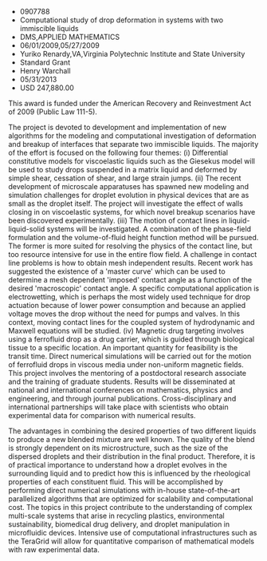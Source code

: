 
* 0907788
* Computational study of drop deformation in systems with two immiscible liquids
* DMS,APPLIED MATHEMATICS
* 06/01/2009,05/27/2009
* Yuriko Renardy,VA,Virginia Polytechnic Institute and State University
* Standard Grant
* Henry Warchall
* 05/31/2013
* USD 247,880.00

This award is funded under the American Recovery and Reinvestment Act of 2009
(Public Law 111-5).

The project is devoted to development and implementation of new algorithms for
the modeling and computational investigation of deformation and breakup of
interfaces that separate two immiscible liquids. The majority of the effort is
focused on the following four themes: (i) Differential constitutive models for
viscoelastic liquids such as the Giesekus model will be used to study drops
suspended in a matrix liquid and deformed by simple shear, cessation of shear,
and large strain jumps. (ii) The recent development of microscale apparatuses
has spawned new modeling and simulation challenges for droplet evolution in
physical devices that are as small as the droplet itself. The project will
investigate the effect of walls closing in on viscoelastic systems, for which
novel breakup scenarios have been discovered experimentally. (iii) The motion of
contact lines in liquid-liquid-solid systems will be investigated. A combination
of the phase-field formulation and the volume-of-fluid height function method
will be pursued. The former is more suited for resolving the physics of the
contact line, but too resource intensive for use in the entire flow field. A
challenge in contact line problems is how to obtain mesh independent results.
Recent work has suggested the existence of a 'master curve' which can be used to
determine a mesh dependent 'imposed' contact angle as a function of the desired
'macroscopic' contact angle. A specific computational application is
electrowetting, which is perhaps the most widely used technique for drop
actuation because of lower power consumption and because an applied voltage
moves the drop without the need for pumps and valves. In this context, moving
contact lines for the coupled system of hydrodynamic and Maxwell equations will
be studied. (iv) Magnetic drug targeting involves using a ferrofluid drop as a
drug carrier, which is guided through biological tissue to a specific location.
An important quantity for feasibility is the transit time. Direct numerical
simulations will be carried out for the motion of ferrofluid drops in viscous
media under non-uniform magnetic fields. This project involves the mentoring of
a postdoctoral research associate and the training of graduate students. Results
will be disseminated at national and international conferences on mathematics,
physics and engineering, and through journal publications. Cross-disciplinary
and international partnerships will take place with scientists who obtain
experimental data for comparison with numerical results.

The advantages in combining the desired properties of two different liquids to
produce a new blended mixture are well known. The quality of the blend is
strongly dependent on its microstructure, such as the size of the dispersed
droplets and their distribution in the final product. Therefore, it is of
practical importance to understand how a droplet evolves in the surrounding
liquid and to predict how this is influenced by the rheological properties of
each constituent fluid. This will be accomplished by performing direct numerical
simulations with in-house state-of-the-art parallelized algorithms that are
optimized for scalability and computational cost. The topics in this project
contribute to the understanding of complex multi-scale systems that arise in
recycling plastics, environmental sustainability, biomedical drug delivery, and
droplet manipulation in microfluidic devices. Intensive use of computational
infrastructures such as the TeraGrid will allow for quantitative comparison of
mathematical models with raw experimental data.
